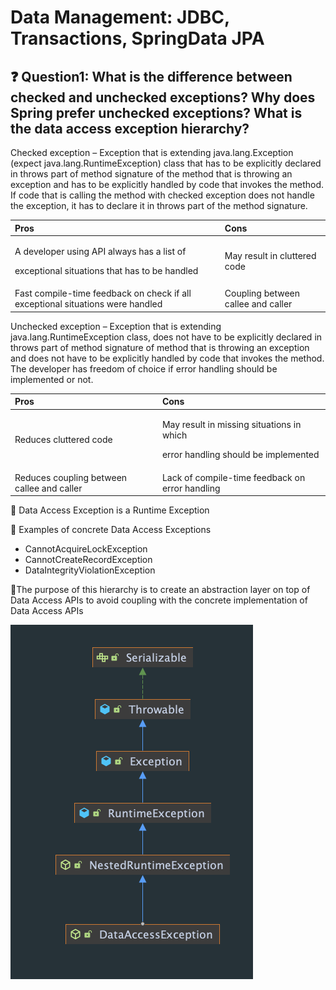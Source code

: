 # Data Management: JDBC, Transactions, SpringData JPA

## ❓ Question1: What is the difference between checked and unchecked exceptions? Why does Spring prefer unchecked exceptions? What is the data access exception hierarchy?

Checked exception – Exception that is extending java.lang.Exception \(expect java.lang.RuntimeException\) class that has to be explicitly declared in throws part of method signature of the method that is throwing an exception and has to be explicitly handled by code that invokes the method. If code that is calling the method with checked exception does not handle the exception, it has to declare it in throws part of the method signature.

<table>
  <thead>
    <tr>
      <th style="text-align:left">Pros</th>
      <th style="text-align:left">Cons</th>
    </tr>
  </thead>
  <tbody>
    <tr>
      <td style="text-align:left">
        <p>A developer using API always has a list of</p>
        <p>exceptional situations that has to be handled</p>
      </td>
      <td style="text-align:left">May result in cluttered code</td>
    </tr>
    <tr>
      <td style="text-align:left">Fast compile-time feedback on check if all exceptional situations were
        handled</td>
      <td style="text-align:left">Coupling between callee and caller</td>
    </tr>
  </tbody>
</table>

Unchecked exception – Exception that is extending java.lang.RuntimeException class, does not have to be explicitly declared in throws part of method signature of method that is throwing an exception and does not have to be explicitly handled by code that invokes the method. The developer has freedom of choice if error handling should be implemented or not.

<table>
  <thead>
    <tr>
      <th style="text-align:left">Pros</th>
      <th style="text-align:left">Cons</th>
    </tr>
  </thead>
  <tbody>
    <tr>
      <td style="text-align:left">Reduces cluttered code</td>
      <td style="text-align:left">
        <p>May result in missing situations in which</p>
        <p>error handling should be implemented</p>
      </td>
    </tr>
    <tr>
      <td style="text-align:left">Reduces coupling between callee and caller</td>
      <td style="text-align:left">Lack of compile-time feedback on error handling</td>
    </tr>
  </tbody>
</table>

🎯 Data Access Exception is a Runtime Exception

🎯 Examples of concrete Data Access Exceptions

* CannotAcquireLockException
* CannotCreateRecordException
* DataIntegrityViolationException

🎯The purpose of this hierarchy is to create an abstraction layer on top of Data Access APIs to avoid coupling with the concrete implementation of Data Access APIs

![DataAccessException hierarchy](../.gitbook/assets/screen-shot-2021-09-15-at-10.32.04-am.png)



